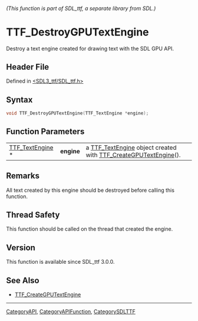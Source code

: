 ###### (This function is part of SDL_ttf, a separate library from SDL.)
# TTF_DestroyGPUTextEngine

Destroy a text engine created for drawing text with the SDL GPU API.

## Header File

Defined in [<SDL3_ttf/SDL_ttf.h>](https://github.com/libsdl-org/SDL_ttf/blob/main/include/SDL3_ttf/SDL_ttf.h)

## Syntax

```c
void TTF_DestroyGPUTextEngine(TTF_TextEngine *engine);
```

## Function Parameters

|                                    |            |                                                                                                              |
| ---------------------------------- | ---------- | ------------------------------------------------------------------------------------------------------------ |
| [TTF_TextEngine](TTF_TextEngine) * | **engine** | a [TTF_TextEngine](TTF_TextEngine) object created with [TTF_CreateGPUTextEngine](TTF_CreateGPUTextEngine)(). |

## Remarks

All text created by this engine should be destroyed before calling this
function.

## Thread Safety

This function should be called on the thread that created the engine.

## Version

This function is available since SDL_ttf 3.0.0.

## See Also

- [TTF_CreateGPUTextEngine](TTF_CreateGPUTextEngine)

----
[CategoryAPI](CategoryAPI), [CategoryAPIFunction](CategoryAPIFunction), [CategorySDLTTF](CategorySDLTTF)

